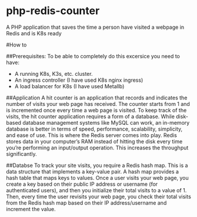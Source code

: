 # php-redis-counter
A PHP application that saves the time a person have visited a webpage in Redis and is K8s ready

#How to

##Prerequisites:
To be able to completely do this excersice you need to have:
- A running K8s, K3s, etc. cluster.
- An ingress controller (I have used K8s nginx ingress)
- A load balancer for K8s (I have used Metallb)

##Application
A hit counter is an application that records and indicates the number of visits your web page has received. The counter starts from 1 and is incremented once every time a web page is visited.
To keep track of the visits, the hit counter application requires a form of a database. While disk-based database management systems like MySQL can work, an in-memory database is better in terms of speed, performance, scalability, simplicity, and ease of use. This is where the Redis server comes into play. Redis stores data in your computer’s RAM instead of hitting the disk every time you’re performing an input/output operation. This increases the throughput significantly.

##Databse
To track your site visits, you require a Redis hash map. This is a data structure that implements a key-value pair. A hash map provides a hash table that maps keys to values. Once a user visits your web page, you create a key based on their public IP address or username (for authenticated users), and then you initialize their total visits to a value of 1. Then, every time the user revisits your web page, you check their total visits from the Redis hash map based on their IP address/username and increment the value.
